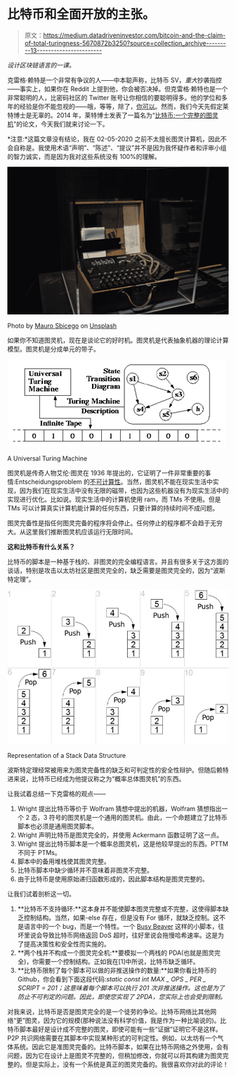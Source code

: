 # 比特币和全面开放的主张。

> 原文：<https://medium.datadriveninvestor.com/bitcoin-and-the-claim-of-total-turingness-5670872b3250?source=collection_archive---------13----------------------->

*设计区块链语言的一课。*

克雷格·赖特是一个非常有争议的人——中本聪声称，比特币 SV，*重大*抄袭指控——事实上，如果你在 Reddit 上提到他，你会被否决掉。但克雷格·赖特也是一个非常聪明的人，比密码社区的 Twitter 账号让你相信的要聪明得多。他的学位和多年的经验是你不能忽视的——哦，等等，除了，[你可以](https://www.forbes.com/sites/thomasbrewster/2015/12/11/bitcoin-creator-satoshi-craig-wright-lies-hoax/#782eb4306794)。然而，我们今天先假定莱特博士是无辜的。2014 年，莱特博士发表了一篇名为“[比特币:一个完整的图灵机](https://papers.ssrn.com/sol3/papers.cfm?abstract_id=3265146)”的论文，今天我们就来讨论一下。

*注意:*这篇文章没有结论，我在 02-05-2020 之前不太擅长图灵计算机，因此不会自称是。我使用术语“声明”、“陈述”、“提议”并不是因为我怀疑作者和评审小组的智力诚实，而是因为我对这些系统没有 100%的理解。

![](img/fdf82d2908ce688553bd3239b131579f.png)

Photo by [Mauro Sbicego](https://unsplash.com/@maurosbicego?utm_source=medium&utm_medium=referral) on [Unsplash](https://unsplash.com?utm_source=medium&utm_medium=referral)

如果你不知道图灵机，现在是谈论它的好时机。图灵机是代表抽象机器的理论计算模型。图灵机是分成单元的带子。

![](img/5d25df0af3bfaec937912420ba4e49ee.png)

A Universal Turing Machine

图灵机是传奇人物艾伦·图灵在 1936 年提出的，它证明了一件非常重要的事情:Entscheidungsproblem 的[不可计算性](https://en.wikipedia.org/wiki/Computability)。当然，图灵机不能在现实生活中实现，因为我们在现实生活中没有无限的磁带，也因为这些机器没有为现实生活中的实现进行优化。比如说。现实生活中的计算机使用 ram，而 TMs 不使用。但是 TMs 可以计算真实计算机能计算的任何东西，只要计算的持续时间不成问题。

图灵完备性是指任何图灵完备的程序将会停止。任何停止的程序都不会趋于无穷大。从这里我们推断图灵机应该运行无限时间。

**这和比特币有什么关系？**

比特币的脚本是一种基于栈的、非图灵的完全编程语言。并且有很多关于这方面的谈话，特别是攻击以太坊社区是图灵完全的，缺乏需要是图灵完全的，因为“波斯特定理”。

![](img/20a002c47c2e7bfcfc207ece640bfd07.png)

Representation of a Stack Data Structure

波斯特定理经常被用来为图灵完备性的缺乏和可判定性的安全性辩护。但随后赖特进来说，比特币已经成为他提议称之为“概率总体图灵机”的东西。

让我试着总结一下克雷格的观点——

1.  Wright 提出比特币等价于 Wolfram 猜想中提出的机器，Wolfram 猜想指出一个 2 态，3 符号的图灵机是一个通用的图灵机。由此，一个命题建立了比特币脚本也必须是通用图灵脚本。
2.  Wright 声明比特币是图灵完全的，并使用 Ackermann 函数证明了这一点。
3.  Wright 提出比特币脚本是一个概率总图灵机，这是他较早提出的东西。PTTM 不同于 PTMs。
4.  脚本中的备用堆栈使其图灵完整。
5.  比特币脚本中缺少循环并不意味着非图灵不完整。
6.  由于比特币是使用原始递归函数形成的，因此脚本结构是图灵完整的。

让我们试着剖析这一切。

1.  **比特币不支持循环:**这本身并不能使脚本图灵完整或不完整，这使得脚本缺乏控制结构。当然，如果-else 存在，但是没有 For 循环，就缺乏控制。这不是语言中的一个 bug，而是一个特性。一个 [Busy Beaver](http://courses.cms.caltech.edu/cs11/material/python/lab6/lab6.html) 这样的小脚本，往坏里说会导致比特币网络返回 DoS 超时，往好里说会拖慢哈希速率。这是为了提高决策性和安全性而实施的。
2.  **两个栈并不构成一个图灵完全机:**要模拟一个两栈的 PDA(也就是图灵完全)，你需要一个控制结构。正如我在[1]中所说，比特币缺乏循环。
3.  **比特币限制了每个脚本可以做的非推送操作的数量:**如果你看比特币的 Github，你会看到下面这段代码:*static const int MAX _ OPS _ PER _ SCRIPT = 201；这意味着每个脚本可以执行 201 次非推送操作。这也是为了防止不可判定的问题。因此，即使您实现了 2PDA，您实际上也会受到限制。*

对我来说，比特币是否是图灵完全的是一个徒劳的争论。比特币网络比其他网络“更”图灵，因为它的规模(那种说法没有科学价值，我是作为一种比喻说的)。比特币脚本最好是设计成不完整的图灵，即使可能有一些“证据”证明它不是这样。P2P 共识网络需要在其脚本中实现某种形式的可判定性。例如，以太坊有一个气体系统。因此它是准图灵完备的。比特币脚本，如果在比特币网络之外使用，会有问题，因为它在设计上是图灵不完整的，但稍加修改，你就可以将其构建为图灵完整的。但是实际上，没有一个系统是真正的图灵完备的。我很喜欢你对此的评论！